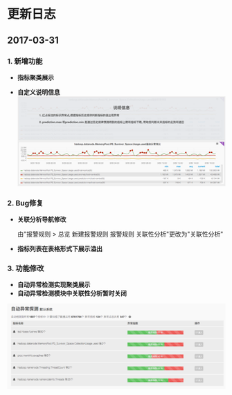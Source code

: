 # **更新日志**

## 2017-03-31

### 1. 新增功能

* **指标聚类展示**

* **自定义说明信息**
![](/part5/images/7-3-2.png)

### 2. Bug修复

* **关联分析导航修改**

    由"报警规则 > 总览 新建报警规则 报警规则 关联性分析"更改为"关联性分析"

* **指标列表在表格形式下展示溢出**

### 3. 功能修改

* **自动异常检测实现聚类展示**
* **自动异常检测模块中关联性分析暂时关闭**

![](/part5/images/7-3-1.png)